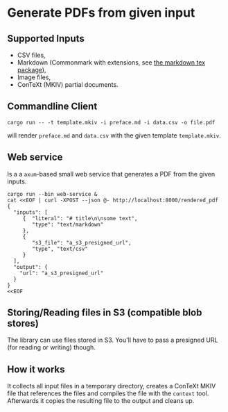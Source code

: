 # Generate PDFs from given input

## Supported Inputs

 * CSV files,
 * Markdown (Commonmark with extensions, see [the markdown tex package](https://github.com/Witiko/markdown)),
 * Image files,
 * ConTeXt (MKIV) partial documents.


## Commandline Client

```
cargo run -- -t template.mkiv -i preface.md -i data.csv -o file.pdf
```
will render `preface.md` and `data.csv` with the given template `template.mkiv`.


## Web service

Is a a `axum`-based small web service that generates a PDF from the given inputs.

```
cargo run --bin web-service &
cat <<EOF | curl -XPOST --json @- http://localhost:8000/rendered_pdf
{
  "inputs": [
     {  "literal": "# title\n\nsome text",
        "type": "text/markdown"
     },
     {
        "s3_file": "a_s3_presigned_url",
        "type", "text/csv"
     }
  ],
  "output": {
    "url": "a_s3_presigned_url"
  }
}
<<EOF
```

## Storing/Reading files in S3 (compatible blob stores)

The library can use files stored in S3.
You'll have to pass a presigned URL (for reading or writing) though.


## How it works

It collects all input files in a temporary directory, creates a ConTeXt MKIV file that references the files and compiles the file with the `context` tool.
Afterwards it copies the resulting file to the output and cleans up.
